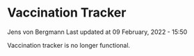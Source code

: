 Vaccination Tracker
================
Jens von Bergmann
Last updated at 09 February, 2022 - 15:50

Vaccination tracker is no longer functional.
